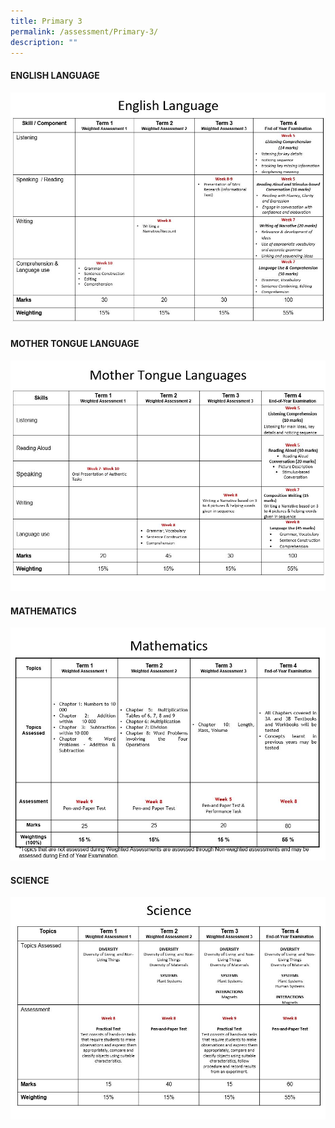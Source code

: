 ```yaml
---
title: Primary 3
permalink: /assessment/Primary-3/
description: ""
---
```

#### **ENGLISH LANGUAGE**

![](/images/Fuhua%20Experience/Teaching%20and%20Learning%20@%20Fuhua/Assessment/Primary%203/A1.jpg)

#### **MOTHER TONGUE LANGUAGE**

![](/images/Fuhua%20Experience/Teaching%20and%20Learning%20@%20Fuhua/Assessment/Primary%203/A2.jpg)

#### **MATHEMATICS**

![](/images/Fuhua%20Experience/Teaching%20and%20Learning%20@%20Fuhua/Assessment/Primary%203/A3.jpg)

#### **SCIENCE**

![](/images/Fuhua%20Experience/Teaching%20and%20Learning%20@%20Fuhua/Assessment/Primary%203/A4.jpg)



